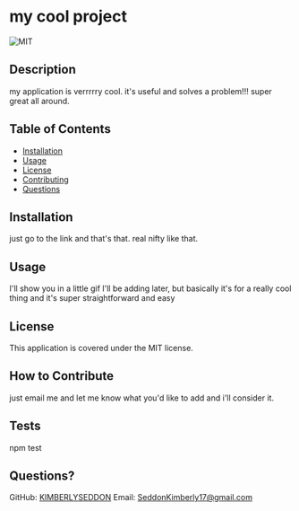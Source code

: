 
  # my cool project
  ![MIT](https://img.shields.io/badge/license-MIT-success)
  ## Description
  my application is verrrrry cool. it's useful and solves a problem!!! super great all around. 

  ## Table of Contents 
  - [Installation](#installation)
  - [Usage](#usage)
  - [License](#license)
  - [Contributing](#contributing)
  - [Questions](#questions)

  ## Installation 
  just go to the link and that's that. real nifty like that. 

  ## Usage
  I'll show you in a little gif I'll be adding later, but basically it's for a really cool thing and it's super straightforward and easy

  ## License 
  This application is covered under the MIT license.

  ## How to Contribute
  just email me and let me know what you'd like to add and i'll consider it.

  ## Tests
  npm test

  ## Questions?
  GitHub: 
  [KIMBERLYSEDDON](https://github.com/KIMBERLYSEDDON)
  Email: 
  SeddonKimberly17@gmail.com

